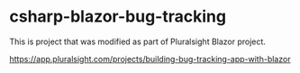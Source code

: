 # csharp-blazor-bug-tracking

This is project that was modified as part of Pluralsight Blazor project. 

https://app.pluralsight.com/projects/building-bug-tracking-app-with-blazor
